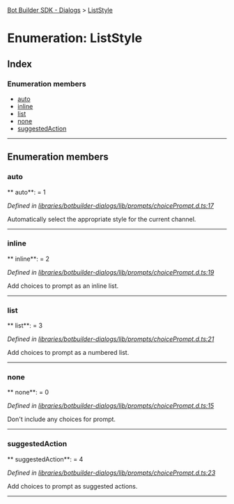 [Bot Builder SDK - Dialogs](../README.md) > [ListStyle](../enums/botbuilder_dialogs.liststyle.md)



# Enumeration: ListStyle

## Index

### Enumeration members

* [auto](botbuilder_dialogs.liststyle.md#auto)
* [inline](botbuilder_dialogs.liststyle.md#inline)
* [list](botbuilder_dialogs.liststyle.md#list)
* [none](botbuilder_dialogs.liststyle.md#none)
* [suggestedAction](botbuilder_dialogs.liststyle.md#suggestedaction)



---
## Enumeration members
<a id="auto"></a>

###  auto

** auto**:    = 1

*Defined in [libraries/botbuilder-dialogs/lib/prompts/choicePrompt.d.ts:17](https://github.com/Microsoft/botbuilder-js/blob/9c47be0/libraries/botbuilder-dialogs/lib/prompts/choicePrompt.d.ts#L17)*



Automatically select the appropriate style for the current channel.




___

<a id="inline"></a>

###  inline

** inline**:    = 2

*Defined in [libraries/botbuilder-dialogs/lib/prompts/choicePrompt.d.ts:19](https://github.com/Microsoft/botbuilder-js/blob/9c47be0/libraries/botbuilder-dialogs/lib/prompts/choicePrompt.d.ts#L19)*



Add choices to prompt as an inline list.




___

<a id="list"></a>

###  list

** list**:    = 3

*Defined in [libraries/botbuilder-dialogs/lib/prompts/choicePrompt.d.ts:21](https://github.com/Microsoft/botbuilder-js/blob/9c47be0/libraries/botbuilder-dialogs/lib/prompts/choicePrompt.d.ts#L21)*



Add choices to prompt as a numbered list.




___

<a id="none"></a>

###  none

** none**:    = 0

*Defined in [libraries/botbuilder-dialogs/lib/prompts/choicePrompt.d.ts:15](https://github.com/Microsoft/botbuilder-js/blob/9c47be0/libraries/botbuilder-dialogs/lib/prompts/choicePrompt.d.ts#L15)*



Don't include any choices for prompt.




___

<a id="suggestedaction"></a>

###  suggestedAction

** suggestedAction**:    = 4

*Defined in [libraries/botbuilder-dialogs/lib/prompts/choicePrompt.d.ts:23](https://github.com/Microsoft/botbuilder-js/blob/9c47be0/libraries/botbuilder-dialogs/lib/prompts/choicePrompt.d.ts#L23)*



Add choices to prompt as suggested actions.




___


